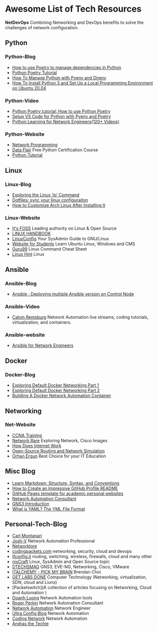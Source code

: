 # Awesome List of Tech Resources

**NetDevOps** Combining Networking and DevOps benefits to solve the challenges of network configuration.

## Python

### Python-Blog

- [How to use Poetry to manage dependencies in Python](https://www.python-engineer.com/posts/python-poetry-tutorial/)
- [Python Poetry Tutorial](https://pythonistaplanet.com/poetry/)
- [How To Manage Python with Pyenv and Direnv](https://www.digitalocean.com/community/tutorials/how-to-manage-python-with-pyenv-and-direnv)
- [How To Install Python 3 and Set Up a Local Programming Environment on Ubuntu 20.04](https://www.digitalocean.com/community/tutorials/how-to-install-python-3-and-set-up-a-local-programming-environment-on-ubuntu-20-04)

### Python-Video

- [Python Poetry tutorial: How to use Python Poetry](https://www.youtube.com/watch?v=Ib7fNOIGM7E)
- [Setup VS Code for Python with Pyenv and Poetry](https://www.youtube.com/watch?v=547Jr26duHQ&t=81s)
- [Python Learning for Network Engineers(120+ Videos)](https://www.youtube.com/playlist?list=PLOocymQm7YWakdZkBfCRIC06fv7xQE85N)

### Python-Website

- [Network Programming](https://www.tutorialspoint.com/python_network_programming/)
- [Data Flair](https://data-flair.training/python-course/) Free Python Certification Course
- [Python Tutorial](https://www.tutorialspoint.com/python/index.htm)

## Linux

### Linux-Blog

- [Exploring the Linux ‘ip’ Command](https://blogs.cisco.com/learning/exploring-the-linux-ip-command)
- [Dotfiles: sync your linux configuraiton ](https://yalneb.blogspot.com/2016/05/dotfiles-sync-your-linux-configuraiton.html#more)
- [How to Customize Arch Linux After Installing It](https://linuxhint.com/customize-arch-linux/)

### Linux-Website

- [It's FOSS](https://itsfoss.com/) Leading authority on Linux & Open Source
- [LINUX HANDBOOK](https://linuxhandbook.com/)
- [LinuxConfig](https://linuxconfig.org) Your SysAdmin Guide to GNU/Linux
- [Website for Students](https://websiteforstudents.com/) Learn Ubuntu Linux, Windows and CMS
- [Guru99](https://www.guru99.com/linux-commands-cheat-sheet.html) Linux Command Cheat Sheet
- [Linux Hint](https://linuxhint.com/) Linux

## Ansible

### Ansible-Blog

- [Ansible : Deploying multiple Ansible version on Control Node](https://learningtechnix.wordpress.com/2020/08/02/ansible-deploying-multiple-ansible-version-on-control-node/)

### Ansible-Video

- [Calvin Remsburg](https://www.youtube.com/c/CalvinRemsburg0/videos) Network Automation live streams, coding tutorials, virtualization, and containers.

### Ansible-website

- [Ansible for Network Engineers](https://rayka-co.com/course/ansible-for-cisco-network-engineer/)

## Docker

### Docker-Blog

- [Exploring Default Docker Networking Part 1](https://blogs.cisco.com/learning/exploring-default-docker-networking-part-1)
- [Exploring Default Docker Networking Part 2](https://blogs.cisco.com/learning/exploring-default-docker-networking-part-2)
- [Building A Docker Network Automation Container](https://packetpushers.net/building-a-docker-network-automation-container/)

## Networking

### Net-Website

- [CCNA Training](https://www.9tut.com/)
- [Network Rare](https://networkrare.com/free-download-cisco-ios-images-for-gns3-and-eve-ng/) Exploring Network, Cisco Images
- [How Does Internet Work](https://howdoesinternetwork.com/)
- [Open-Source Routing and Network Simulation](https://www.brianlinkletter.com/open-source-network-simulators/)
- [Orhan Ergun](https://orhanergun.net/) Best Choice for your IT Education

## Misc Blog

- [Learn Markdown: Structure, Syntax, and Conventions](https://www.sitepoint.com/learn-markdown/)
- [How to Create an Impressive GitHub Profile README](https://www.sitepoint.com/github-profile-readme/)
- [GitHub Pages template for academic personal websites](https://academicpages.github.io/)
- [Network Automation Consultant](https://www.linkedin.com/pulse/setting-fortigate-qemu-vm-gns3-v22-mawanda-hlophoyi)
- [GNS3 Introduction](https://yaser-rahmati.gitbook.io/gns3/)
- [What is YAML? The YML File Format](https://www.freecodecamp.org/news/what-is-yaml-the-yml-file-format/)

## Personal-Tech-Blog

- [Carl Montanari](https://www.montanari.io/)
- [Josh-V](https://josh-v.com/) Network Automation Professional
- [Networklore](https://networklore.com/)
- [codingpackets.com](https://codingpackets.com/) networking, security, cloud and devops
- [ifconfig.it](https://www.ifconfig.it/) routing, switching, wireless, firewalls, cloud and many other
- [nixCraft](https://www.cyberciti.biz/) Linux, SysAdmin and Open Source topic
- [DTECHSMAG](https://dtechsmag.com/) GNS3, EVE-NG, Networking, Cisco, VMware
- [ITALCHEMY - PICK MY BRAIN](https://italchemy.wordpress.com) Brendan Choi
- [GET LABS DONE](https://getlabsdone.com/) Computer Technology (Networking, virtualization, SDN, cloud and Liunx)
- [Packetswitch](A collection of articles focusing on Networking, Cloud and Automation )
- [Doanh Luong](https://kimdoanh89.github.io/doanhluong.me/)  Network Automation tools
- [Roger Perkin](https://www.rogerperkin.co.uk/) Network Automation Consultant
- [Network Automation](https://networkautomationlane.in/) Network Engineer
- [Ultra Config Blog](https://ultraconfig.com.au/blog/) Network Automation
- [Coding Network](https://codingnetworks.blog/) Network Automation
- [Andras the Techie](https://dosztal.com/blog)
